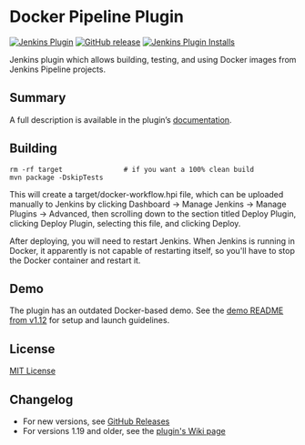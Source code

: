 Docker Pipeline Plugin
=====================================

[![Jenkins Plugin](https://img.shields.io/jenkins/plugin/v/docker-workflow.svg)](https://plugins.jenkins.io/docker-workflow)
[![GitHub release](https://img.shields.io/github/release/jenkinsci/docker-workflow-plugin.svg?label=changelog)](https://github.com/jenkinsci/docker-workflow-plugin/releases/latest)
[![Jenkins Plugin Installs](https://img.shields.io/jenkins/plugin/i/docker-workflow.svg?color=blue)](https://plugins.jenkins.io/docker-workflow)

Jenkins plugin which allows building, testing, and using Docker images from Jenkins Pipeline projects.

Summary
---

A full description is available in the plugin’s [documentation](https://go.cloudbees.com/docs/plugins/docker-workflow/).

Building
---
```console
rm -rf target               # if you want a 100% clean build
mvn package -DskipTests
```

This will create a target/docker-workflow.hpi file, which can be uploaded manually to Jenkins by clicking Dashboard -> Manage Jenkins -> Manage Plugins -> Advanced, then scrolling down to the section titled Deploy Plugin, clicking Deploy Plugin, selecting this file, and clicking Deploy.

After deploying, you will need to restart Jenkins.  When Jenkins is running in Docker, it apparently is not capable of restarting itself, so you'll have to stop the Docker container and restart it.

Demo
---
The plugin has an outdated Docker-based demo. See the [demo README from v1.12](https://github.com/jenkinsci/docker-workflow-plugin/tree/docker-workflow-1.12/demo) for setup and launch guidelines.

License
---
[MIT License](http://opensource.org/licenses/MIT)

Changelog
---

* For new versions, see [GitHub Releases](https://github.com/jenkinsci/docker-workflow-plugin/releases)
* For versions 1.19 and older, see the [plugin's Wiki page](https://wiki.jenkins.io/display/JENKINS/Docker+Pipeline+Plugin)
